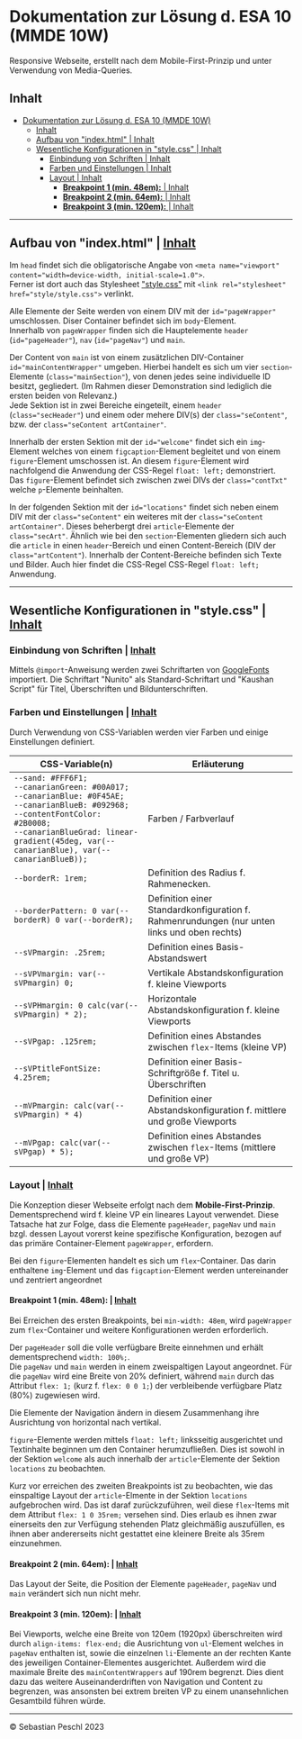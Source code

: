 # Dokumentation zur Lösung d. ESA 10 (MMDE 10W)

Responsive Webseite, erstellt nach dem Mobile-First-Prinzip und unter Verwendung von Media-Queries.

## Inhalt

- [Dokumentation zur Lösung d. ESA 10 (MMDE 10W)](#dokumentation-zur-lösung-d-esa-10-mmde-10w)
  - [Inhalt](#inhalt)
  - [Aufbau von "index.html" | Inhalt](#aufbau-von-indexhtml--inhalt)
  - [Wesentliche Konfigurationen in "style.css" | Inhalt](#wesentliche-konfigurationen-in-stylecss--inhalt)
    - [Einbindung von Schriften | Inhalt](#einbindung-von-schriften--inhalt)
    - [Farben und Einstellungen | Inhalt](#farben-und-einstellungen--inhalt)
    - [Layout | Inhalt](#layout--inhalt)
      - [**Breakpoint 1 (min. 48em):** | Inhalt](#breakpoint-1-min-48em--inhalt)
      - [**Breakpoint 2 (min. 64em):** | Inhalt](#breakpoint-2-min-64em--inhalt)
      - [**Breakpoint 3 (min. 120em):** | Inhalt](#breakpoint-3-min-120em--inhalt)

___

## Aufbau von "index.html" | [Inhalt](#inhalt)

Im `head` findet sich die obligatorische Angabe von `<meta name="viewport" content="width=device-width, initial-scale=1.0">`.  
Ferner ist dort auch das Stylesheet ["style.css"](#wesentliche-konfigurationen-in-stylecss) mit `<link rel="stylesheet" href="style/style.css">` verlinkt.

Alle Elemente der Seite werden von einem DIV mit der `id="pageWrapper"` umschlossen. Diser Container befindet sich im `body`-Element.  
Innerhalb von `pageWrapper` finden sich die Hauptelemente `header` (`id="pageHeader"`), `nav` (`id="pageNav"`) und `main`.

Der Content von `main` ist von einem zusätzlichen DIV-Container `id="mainContentWrapper"` umgeben. Hierbei handelt es sich um vier `section`-Elemente (`class="mainSection"`), von denen jedes seine individuelle ID besitzt, gegliedert. (Im Rahmen dieser Demonstration sind lediglich die ersten beiden von Relevanz.)  
Jede Sektion ist in zwei Bereiche eingeteilt, einem `header` (`class="secHeader"`) und einem oder mehere DIV(s) der `class="seContent"`, bzw. der `class="seContent artContainer"`.

Innerhalb der ersten Sektion mit der `id="welcome"` findet sich ein `img`-Element welches von einem `figcaption`-Element begleitet und von einem `figure`-Element umschossen ist. An diesem `figure`-Element wird nachfolgend die Anwendung der CSS-Regel `float: left;` demonstriert.  
Das `figure`-Element befindet sich zwischen zwei DIVs der `class="contTxt"` welche `p`-Elemente beinhalten.

In der folgenden Sektion mit der `id="locations"` findet sich neben einem DIV mit der `class="seContent"` ein weiteres mit der `class="seContent artContainer"`. Dieses beherbergt drei `article`-Elemente der `class="secArt"`. Ähnlich wie bei den `section`-Elementen gliedern sich auch die `article` in einen `header`-Bereich und einen Content-Bereich (DIV der `class="artContent"`). Innerhalb der Content-Bereiche befinden sich Texte und Bilder. Auch hier findet die CSS-Regel CSS-Regel `float: left;` Anwendung.

___

## Wesentliche Konfigurationen in "style.css" | [Inhalt](#inhalt)

### Einbindung von Schriften | [Inhalt](#inhalt)

Mittels `@import`-Anweisung werden zwei Schriftarten von [GoogleFonts](https://fonts.google.com/?category=Sans+Serif) importiert. Die Schriftart "Nunito" als Standard-Schriftart und "Kaushan Script" für Titel, Überschriften und Bildunterschriften.

### Farben und Einstellungen | [Inhalt](#inhalt)

Durch Verwendung von CSS-Variablen werden vier Farben und einige Einstellungen definiert.

| CSS-Variable(n) | Erläuterung |
|-|-|
| `--sand: #FFF6F1;`<br> `--canarianGreen: #00A017;` <br> `--canarianBlue: #0F45AE;`<br> `--canarianBlueB: #092968;`<br> `--contentFontColor: #2B0008;`<br> `--canarianBlueGrad: linear-gradient(45deg, var(--canarianBlue), var(--canarianBlueB));` | Farben / Farbverlauf |
| `--borderR: 1rem;` | Definition des Radius f. Rahmenecken. |
| `--borderPattern: 0 var(--borderR) 0 var(--borderR);` | Definition einer Standardkonfiguration f. Rahmenrundungen (nur unten links und oben rechts) |
| `--sVPmargin: .25rem;` | Definition eines Basis-Abstandswert |
| `--sVPVmargin: var(--sVPmargin) 0;` | Vertikale Abstandskonfiguration f. kleine Viewports |
| `--sVPHmargin: 0 calc(var(--sVPmargin) * 2);` | Horizontale Abstandskonfiguration f. kleine Viewports |
| `--sVPgap: .125rem;` | Definition eines Abstandes zwischen `flex`-Items (kleine VP) |
| `--sVPtitleFontSize: 4.25rem;` | Definition einer Basis-Schriftgröße f. Titel u. Überschriften |
| `--mVPmargin: calc(var(--sVPmargin) * 4)` | Definition einer Abstandskonfiguration f. mittlere und große Viewports |
| `--mVPgap: calc(var(--sVPgap) * 5);` | Definition eines Abstandes zwischen `flex`-Items (mittlere und große VP) |

### Layout | [Inhalt](#inhalt)

Die Konzeption dieser Webseite erfolgt nach dem **Mobile-First-Prinzip**. Dementsprechend wird f. kleine VP ein lineares Layout verwendet. Diese Tatsache hat zur Folge, dass die Elemente `pageHeader`, `pageNav` und `main` bzgl. dessen Layout vorerst keine spezifische Konfiguration, bezogen auf das primäre Container-Element `pageWrapper`, erfordern.

Bei den `figure`-Elementen handelt es sich um `flex`-Container. Das darin enthaltene `img`-Element und das `figcaption`-Element werden untereinander und zentriert angeordnet

#### **Breakpoint 1 (min. 48em):** | [Inhalt](#inhalt)

Bei Erreichen des ersten Breakpoints, bei `min-width: 48em`, wird `pageWrapper` zum `flex`-Container und weitere Konfigurationen werden erforderlich.

Der `pageHeader` soll die volle verfügbare Breite einnehmen und erhält dementsprechend `width: 100%;`.  
Die `pageNav` und `main` werden in einem zweispaltigen Layout angeordnet. Für die `pageNav` wird eine Breite von 20% definiert, während `main` durch das Attribut `flex: 1;` (kurz f. `flex: 0 0 1;`) der verbleibende verfügbare Platz (80%) zugewiesen wird.

Die Elemente der Navigation ändern in diesem Zusammenhang ihre Ausrichtung von horizontal nach vertikal.

`figure`-Elemente werden mittels `float: left;` linksseitig ausgerichtet und Textinhalte beginnen um den Container herumzufließen. Dies ist sowohl in der Sektion `welcome` als auch innerhalb der `article`-Elemente der Sektion `locations` zu beobachten.

Kurz vor erreichen des zweiten Breakpoints ist zu beobachten, wie das einspaltige Layout der `article`-Elmente in der Sektion `locations` aufgebrochen wird. Das ist daraf zurückzuführen, weil diese `flex`-Items mit dem Attribut `flex: 1 0 35rem;` versehen sind. Dies erlaub es ihnen zwar einerseits den zur Verfügung stehenden Platz gleichmäßig auszufüllen, es ihnen aber andererseits nicht gestattet eine kleinere Breite als 35rem einzunehmen. 

#### **Breakpoint 2 (min. 64em):** | [Inhalt](#inhalt)

Das Layout der Seite, die Position der Elemente `pageHeader`, `pageNav` und `main` verändert sich nun nicht mehr.

#### **Breakpoint 3 (min. 120em):** | [Inhalt](#inhalt)

Bei Viewports, welche eine Breite von 120em (1920px) überschreiten wird durch `align-items: flex-end;` die Ausrichtung von `ul`-Element welches in `pageNav` enthalten ist, sowie die einzelnen `li`-Elemente an der rechten Kante des jeweiligen Container-Elementes ausgerichtet. Außerdem wird die maximale Breite des `mainContentWrappers` auf 190rem begrenzt. Dies dient dazu das weitere Auseinanderdriften von Navigation und Content zu begrenzen, was ansonsten bei extrem breiten VP zu einem unansehnlichen Gesamtbild führen würde.

___

&copy; Sebastian Peschl 2023


